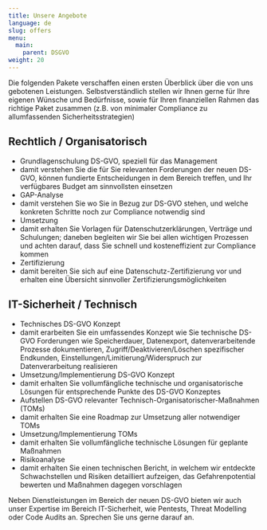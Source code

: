 ```yaml
---
title: Unsere Angebote
language: de
slug: offers
menu:
  main:
    parent: DSGVO
weight: 20
---
```


<p class="lead">
  Die folgenden Pakete verschaffen einen ersten Überblick über die von uns gebotenen Leistungen. Selbstverständlich stellen wir Ihnen gerne für Ihre eigenen Wünsche und Bedürfnisse, sowie für Ihren finanziellen Rahmen das richtige Paket zusammen (z.B. von minimaler Compliance zu allumfassenden Sicherheitsstrategien)
</p>

## Rechtlich / Organisatorisch

* Grundlagenschulung DS-GVO, speziell für das Management
 * damit verstehen Sie die für Sie relevanten Forderungen der neuen DS-GVO, können fundierte Entscheidungen in dem Bereich treffen, und Ihr verfügbares Budget am sinnvollsten einsetzen
* GAP-Analyse
 * damit verstehen Sie wo Sie in Bezug zur DS-GVO stehen, und welche konkreten Schritte noch zur Compliance notwendig sind
*  Umsetzung
 * damit erhalten Sie Vorlagen für Datenschutzerklärungen, Verträge und Schulungen; daneben begleiten wir Sie bei allen wichtigen Prozessen und achten darauf, dass Sie schnell und kosteneffizient zur Compliance kommen
* Zertifizierung
 * damit bereiten Sie sich auf eine Datenschutz-Zertifizierung vor und erhalten eine Übersicht sinnvoller Zertifizierungsmöglichkeiten

## IT-Sicherheit / Technisch

* Technisches DS-GVO Konzept
 * damit erarbeiten Sie ein umfassendes Konzept wie Sie technische DS-GVO Forderungen wie Speicherdauer, Datenexport, datenverarbeitende Prozesse dokumentieren, Zugriff/Deaktivieren/Löschen spezifischer Endkunden, Einstellungen/Limitierung/Widerspruch zur Datenverarbeitung realisieren
*  Umsetzung/Implementierung DS-GVO Konzept
 * damit erhalten Sie vollumfängliche technische und organisatorische Lösungen für entsprechende Punkte des DS-GVO Konzeptes
*  Aufstellen DS-GVO relevanter Technisch-Organisatorischer-Maßnahmen (TOMs)
 * damit erhalten Sie eine Roadmap zur Umsetzung aller notwendiger TOMs
* Umsetzung/Implementierung TOMs
 * damit erhalten Sie vollumfängliche technische Lösungen für geplante Maßnahmen
* Risikoanalyse
 * damit erhalten Sie einen technischen Bericht, in welchem wir entdeckte Schwachstellen und Risiken detailliert aufzeigen, das Gefahrenpotential bewerten und Maßnahmen dagegen vorschlagen

Neben Dienstleistungen im Bereich der neuen DS-GVO bieten wir auch unser Expertise im Bereich IT-Sicherheit, wie Pentests, Threat Modelling oder Code Audits an. Sprechen Sie uns gerne darauf an.
